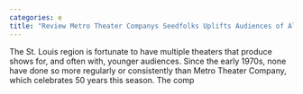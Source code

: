 ```yaml
---
categories: e
title: "Review Metro Theater Companys Seedfolks Uplifts Audiences of All Ages"
---
```


      
      

      
         
 The St. Louis region is fortunate to have multiple theaters that produce shows for, and often with, younger audiences. Since the early 1970s, none have done so more regularly or consistently than Metro Theater Company, which celebrates 50 years this season. The comp